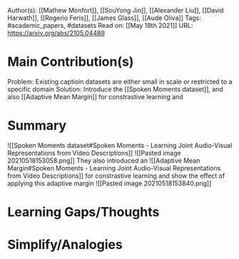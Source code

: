 Author(s): [[Mathew Monfort]], [[SouYong Jin]], [[Alexander Liu]], [[David Harwath]], [[Rogerio Feris]], [[James Glass]], [[Aude Oliva]]
Tags: #academic_papers, #datasets 
Read on: [[May 18th 2021]]
URL: https://arxiv.org/abs/2105.04489
# Main Contribution(s)
Problem: Existing captioin datasets are either small in scale or restricted to a specific domain
Solution: Introduce the [[Spoken Moments dataset]], and also [[Adaptive Mean Margin]] for constrastive learning and
# Summary
![[Spoken Moments dataset#Spoken Moments - Learning Joint Audio-Visual Representations from Video Descriptions]]
![[Pasted image 20210518153058.png]]
They also introduced an ![[Adaptive Mean Margin#Spoken Moments - Learning Joint Audio-Visual Representations from Video Descriptions]] for constrastive learning and show the effect of applying this adaptive margin
![[Pasted image 20210518153840.png]]
# Learning Gaps/Thoughts
# Simplify/Analogies